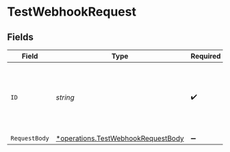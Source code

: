 # TestWebhookRequest


## Fields

| Field                                                                                   | Type                                                                                    | Required                                                                                | Description                                                                             |
| --------------------------------------------------------------------------------------- | --------------------------------------------------------------------------------------- | --------------------------------------------------------------------------------------- | --------------------------------------------------------------------------------------- |
| `ID`                                                                                    | *string*                                                                                | :heavy_check_mark:                                                                      | Provide the ID of the item you want to perform this operation on.                       |
| `RequestBody`                                                                           | [*operations.TestWebhookRequestBody](../../models/operations/testwebhookrequestbody.md) | :heavy_minus_sign:                                                                      | N/A                                                                                     |